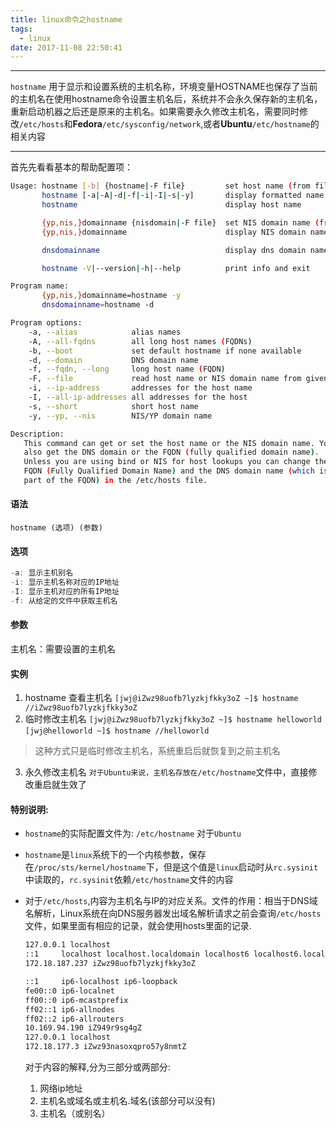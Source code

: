 ```yaml
---
title: linux命令之hostname
tags:
  - linux
date: 2017-11-08 22:50:41
---
```


---------------------------------------------------

`hostname` 用于显示和设置系统的主机名称，环境变量HOSTNAME也保存了当前的主机名在使用hostname命令设置主机名后，系统并不会永久保存新的主机名，重新启动机器之后还是原来的主机名。如果需要永久修改主机名，需要同时修改`/etc/hosts`和**Fedora**`/etc/sysconfig/network`,或者**Ubuntu**`/etc/hostname`的相关内容

--------------------------------------------------
<!--more-->

首先先看看基本的帮助配置项：
```sh
Usage: hostname [-b] {hostname|-F file}         set host name (from file)
       hostname [-a|-A|-d|-f|-i|-I|-s|-y]       display formatted name
       hostname                                 display host name

       {yp,nis,}domainname {nisdomain|-F file}  set NIS domain name (from file)
       {yp,nis,}domainname                      display NIS domain name

       dnsdomainname                            display dns domain name 

       hostname -V|--version|-h|--help          print info and exit 

Program name:
       {yp,nis,}domainname=hostname -y
       dnsdomainname=hostname -d

Program options:
    -a, --alias            alias names
    -A, --all-fqdns        all long host names (FQDNs)
    -b, --boot             set default hostname if none available
    -d, --domain           DNS domain name
    -f, --fqdn, --long     long host name (FQDN)
    -F, --file             read host name or NIS domain name from given file
    -i, --ip-address       addresses for the host name
    -I, --all-ip-addresses all addresses for the host
    -s, --short            short host name
    -y, --yp, --nis        NIS/YP domain name

Description:
   This command can get or set the host name or the NIS domain name. You can
   also get the DNS domain or the FQDN (fully qualified domain name).
   Unless you are using bind or NIS for host lookups you can change the
   FQDN (Fully Qualified Domain Name) and the DNS domain name (which is
   part of the FQDN) in the /etc/hosts file.

```

#### 语法

`hostname (选项) (参数)`

#### 选项
```js
-a: 显示主机别名
-i: 显示主机名称对应的IP地址
-I: 显示主机对应的所有IP地址
-f: 从给定的文件中获取主机名
```

#### 参数

主机名：需要设置的主机名

#### 实例

1. hostname 查看主机名
    `[jwj@iZwz98uofb7lyzkjfkky3oZ ~]$ hostname  //iZwz98uofb7lyzkjfkky3oZ`
2. 临时修改主机名
    `[jwj@iZwz98uofb7lyzkjfkky3oZ ~]$ hostname helloworld`
    `[jwj@helloworld ~]$ hostname //helloworld`
>这种方式只是临时修改主机名，系统重启后就恢复到之前主机名
3. 永久修改主机名
    `对于Ubuntu来说，主机名存放在/etc/hostname`文件中，直接修改重启就生效了


#### 特别说明:
* `hostname`的实际配置文件为: `/etc/hostname` 对于`Ubuntu`
* `hostname`是`linux`系统下的一个内核参数，保存在`/proc/sts/kernel/hostname`下，但是这个值是`linux`启动时从`rc.sysinit`中读取的，`rc.sysinit`依赖`/etc/hostname`文件的内容
* 对于`/etc/hosts`,内容为主机名与IP的对应关系。文件的作用：相当于DNS域名解析，Linux系统在向DNS服务器发出域名解析请求之前会查询`/etc/hosts`文件，如果里面有相应的记录，就会使用hosts里面的记录.
    ```sh
    127.0.0.1 localhost
    ::1     localhost localhost.localdomain localhost6 localhost6.localdomain6
    172.18.187.237 iZwz98uofb7lyzkjfkky3oZ
    ```

    ```sh
    ::1     ip6-localhost ip6-loopback
    fe00::0 ip6-localnet
    ff00::0 ip6-mcastprefix
    ff02::1 ip6-allnodes
    ff02::2 ip6-allrouters
    10.169.94.190 iZ949r9sg4gZ
    127.0.0.1 localhost
    172.18.177.3 iZwz93nasoxqpro57y8nmtZ
    ```

    对于内容的解释,分为三部分或两部分:
    1. 网络ip地址
    2. 主机名或域名或主机名.域名(该部分可以没有)
    3. 主机名（或别名）